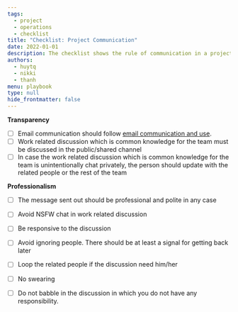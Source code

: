 ```yaml
---
tags: 
  - project
  - operations
  - checklist
title: "Checklist: Project Communication"
date: 2022-01-01
description: The checklist shows the rule of communication in a project 
authors: 
  - huytq
  - nikki
  - thanh
menu: playbook
type: null
hide_frontmatter: false
---
```


**Transparency**
- [ ]  Email communication should follow [email communication and use](https://www.notion.so/3703ec7baf5d438fb817175044898c7b?pvs=21).
- [ ]  Work related discussion which is common knowledge for the team must be discussed in the public/shared channel
- [ ]  In case the work related discussion which is common knowledge for the team is unintentionally  chat privately, the person should update with the related people or the rest of the team

**Professionalism**
- [ ]  The message sent out should be professional and polite in any case
- [ ]  Avoid NSFW chat in work related discussion
- [ ]  Be responsive to the discussion
- [ ]  Avoid ignoring people. There should be at least a signal for getting back later
- [ ]  Loop the related people if the discussion need him/her
- [ ]  No swearing
- [ ]  Do not babble in the discussion in which you do not have any responsibility.

